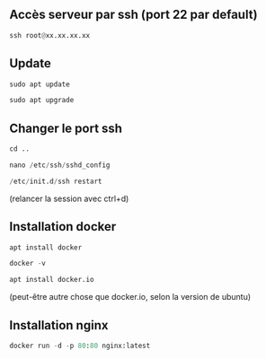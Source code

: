
## Accès serveur par ssh (port 22 par default)
```python
ssh root@xx.xx.xx.xx
```

## Update
```python
sudo apt update
```
```python
sudo apt upgrade
```

## Changer le port ssh
```python
cd ..
```
```python
nano /etc/ssh/sshd_config
```
```python
/etc/init.d/ssh restart
```
(relancer la session avec ctrl+d)

## Installation docker
```python
apt install docker
```
```python
docker -v
```
```python
apt install docker.io
```
 (peut-être autre chose que docker.io, selon la version de ubuntu)
 
## Installation nginx
```python
docker run -d -p 80:80 nginx:latest
```
